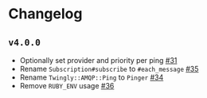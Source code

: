 # Changelog

## `v4.0.0`

* Optionally set provider and priority per ping [#31](https://github.com/twingly/twingly-amqp/pull/31)
* Rename `Subscription#subscribe` to `#each_message` [#35](https://github.com/twingly/twingly-amqp/pull/35)
* Rename `Twingly::AMQP::Ping` to `Pinger` [#34](https://github.com/twingly/twingly-amqp/pull/34)
* Remove `RUBY_ENV` usage [#36](https://github.com/twingly/twingly-amqp/pull/36)
